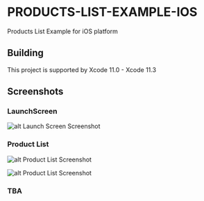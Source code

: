 # PRODUCTS-LIST-EXAMPLE-IOS
Products List Example for iOS platform

## Building
This project is supported by Xcode 11.0 - Xcode 11.3

## Screenshots
### LaunchScreen
![alt Launch Screen Screenshot](https://raw.githubusercontent.com/atargis/products-list-example-ios/master/.Screenshots/LaunchScreen/ProductsListExample-LaunchScreen.png)

### Product List
![alt Product List Screenshot](https://raw.githubusercontent.com/atargis/products-list-example-ios/master/.Screenshots/ProductListScreen/ProductListScreen-1-iPhone-normal.png)

![alt Product List Screenshot](https://raw.githubusercontent.com/atargis/products-list-example-ios/master/.Screenshots/ProductListScreen/ProductListScreen-1-iPhone-rotated.png)

### TBA
